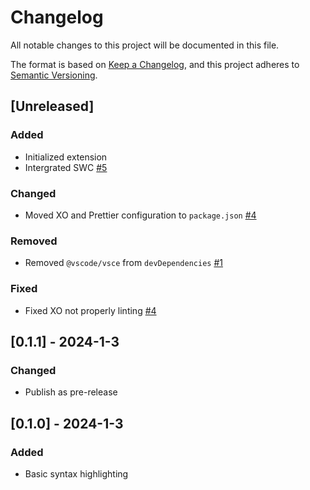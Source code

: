 # Changelog

All notable changes to this project will be documented in this file.

The format is based on [Keep a Changelog](https://keepachangelog.com/en/1.1.0/),
and this project adheres to [Semantic Versioning](https://semver.org/spec/v2.0.0.html).

## [Unreleased]

### Added

- Initialized extension
- Intergrated SWC [#5](https://github.com/yvvki/rusted-warfare-vscode/issues/5)

### Changed

- Moved XO and Prettier configuration to `package.json` [#4](https://github.com/yvvki/rusted-warfare-vscode/issues/4)

### Removed

- Removed `@vscode/vsce` from `devDependencies` [#1]([https://github.com/yvvki/rusted-warfare-vscode/issues/12)

### Fixed

- Fixed XO not properly linting [#4](https://github.com/yvvki/rusted-warfare-vscode/issues/4)

## [0.1.1] - 2024-1-3

### Changed

- Publish as pre-release

## [0.1.0] - 2024-1-3

### Added

- Basic syntax highlighting
